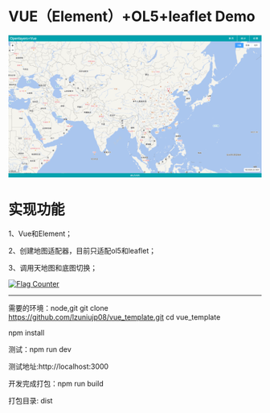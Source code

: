 VUE（Element）+OL5+leaflet Demo
====================

![effect](img/effect.png)
# 实现功能
1、Vue和Element；

2、创建地图适配器，目前只适配ol5和leaflet；

3、调用天地图和底图切换；


<a href="https://info.flagcounter.com/t5Ji"><img src="https://s11.flagcounter.com/count2/t5Ji/bg_FFFFFF/txt_000000/border_CCCCCC/columns_2/maxflags_10/viewers_0/labels_0/pageviews_0/flags_0/percent_0/" alt="Flag Counter" border="0"></a>

---------------------
需要的环境：node,git
git clone https://github.com/lzuniujp08/vue_template.git
cd vue_template

npm install

测试：npm run dev

测试地址:http://localhost:3000

开发完成打包：npm run build

打包目录: dist
